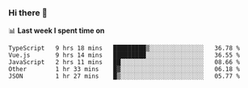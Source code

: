 ### Hi there 👋

<!--
**DBvc/DBvc** is a ✨ _special_ ✨ repository because its `README.md` (this file) appears on your GitHub profile.

Here are some ideas to get you started:

- 🔭 I’m currently working on ...
- 🌱 I’m currently learning ...
- 👯 I’m looking to collaborate on ...
- 🤔 I’m looking for help with ...
- 💬 Ask me about ...
- 📫 How to reach me: ...
- 😄 Pronouns: ...
- ⚡ Fun fact: ...
-->

📊 **Last week I spent time on**
<!--START_SECTION:waka-->
```text
TypeScript   9 hrs 18 mins   █████████▒░░░░░░░░░░░░░░░   36.78 % 
Vue.js       9 hrs 14 mins   █████████░░░░░░░░░░░░░░░░   36.55 % 
JavaScript   2 hrs 11 mins   ██░░░░░░░░░░░░░░░░░░░░░░░   08.66 % 
Other        1 hr 33 mins    █▓░░░░░░░░░░░░░░░░░░░░░░░   06.18 % 
JSON         1 hr 27 mins    █▒░░░░░░░░░░░░░░░░░░░░░░░   05.77 % 
```
<!--END_SECTION:waka-->
